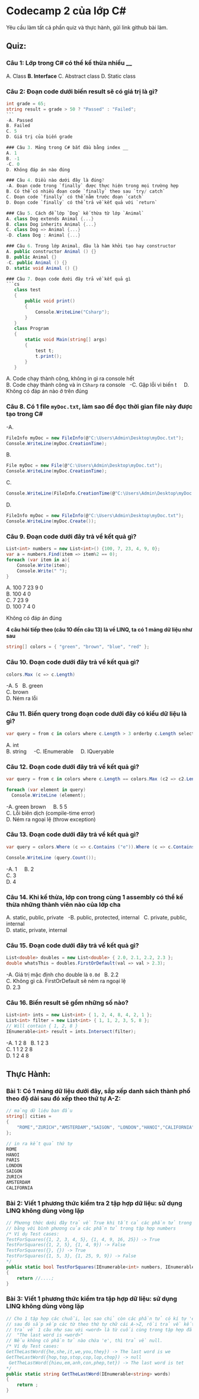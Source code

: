 # Codecamp 2 của lớp C# 

Yêu cầu làm tất cả phần quiz và thực hành, gửi link github bài làm.  
## Quiz:
### Câu 1: Lớp trong C# có thể kế thừa nhiều __
A. Class
**B. Interface**
C. Abstract class
D. Static class

### Câu 2: Đoạn code dưới biến result sẽ có giá trị là gì?
```cs
int grade = 65;
string result = grade > 50 ? "Passed" : "Failed";
```  
-A. Passed
B. Failed  
C. 5  
D. Giá trị của biến grade

### Câu 3. Mảng trong C# bắt đầu bằng index __
A. 1  
B. -1  
-C. 0 
D. Không đáp án nào đúng

### Câu 4. Điều nào dưới đây là đúng?
-A. Đoạn code trong `finally` được thực hiện trong mọi trường hợp 
B. Có thể có nhiều đoạn code `finally` theo sau `try/ catch`  
C. Đoạn code `finally` có thể nằm trước đoạn `catch`  
D. Đoạn code `finally` có thể trả về kết quả với `return` 

### Câu 5. Cách để lớp `Dog` kế thừa từ lớp `Animal`
A. class Dog extends Animal {...}  
B. class Dog inherits Animal {...}  
C. class Dog => Animal {...}  
-D. class Dog : Animal {...}    

### Câu 6. Trong lớp Animal, đâu là hàm khởi tạo hay constructor 
A. public constructor Animal () {}  
B. public Animal {}  
-C. public Animal () {}    
D. static void Animal () {}  

### Câu 7. Đoạn code dưới đây trả về kết quả gì
```cs
   class test
   {
       public void print()
       {
           Console.WriteLine("Csharp");
       }
   }
   class Program
   {
       static void Main(string[] args)
       {
           test t;
           t.print();
       }
   }
```
A. Code chạy thành công, không in gì ra console hết  
B. Code chạy thành công và in `CSharp` ra console  
-C. Gặp lỗi vì biến t    
D. Không có đáp án nào ở trên đúng

### Câu 8. Có 1 file `myDoc.txt`, làm sao để đọc thời gian file này được tạo trong C#
-A.
```cs
FileInfo myDoc = new FileInfo(@"C:\Users\Admin\Desktop\myDoc.txt");
Console.WriteLine(myDoc.CreationTime);
```
B. 
```cs
File myDoc = new File(@"C:\Users\Admin\Desktop\myDoc.txt");
Console.WriteLine(myDoc.CreationTime);
```
C.
```cs
Console.WriteLine(FileInfo.CreationTime(@"C:\Users\Admin\Desktop\myDoc.txt"));
```
D.
```cs
FileInfo myDoc = new FileInfo(@"C:\Users\Admin\Desktop\myDoc.txt");
Console.WriteLine(myDoc.Create());
```

### Câu 9. Đoạn code dưới đây trả về kết quả gì?
```cs
List<int> numbers = new List<int>() {100, 7, 23, 4, 9, 0};
var a = numbers.Find(item => item%2 == 0);
foreach (var item in a){
    Console.Write(item);
    Console.Write(" ");
}
```
A. 100 7 23 9 0  
B. 100 4 0    
C. 7 23 9  
D. 100 7 4 0

Không có đáp án đúng

**4 câu hỏi tiếp theo (câu 10 đến câu 13) là về LINQ, ta có 1 mảng dữ liệu như sau**

```cs
string[] colors = { "green", "brown", "blue", "red" };
```

### Câu 10. Đoạn code dưới đây trả về kết quả gì?
```cs
colors.Max (c => c.Length)
```
-A. 5  
B. green    
C. brown  
D. Ném ra lỗi

### Câu 11. Biến query trong đoạn code dưới đây có kiểu dữ liệu là gì?
```cs
var query = from c in colors where c.Length > 3 orderby c.Length select c;
```
A. int  
B. string    
-C. IEnumerable<string>    
D. IQueryable<string>  

### Câu 12. Đoạn code dưới đây trả về kết quả gì?
```cs
var query = from c in colors where c.Length == colors.Max (c2 => c2.Length) select c;

foreach (var element in query)
  Console.WriteLine (element);
```
-A. green brown    
B. 5 5    
C. Lỗi biên dịch (compile-time error)    
D. Ném ra ngoại lệ (throw exception)

### Câu 13. Đoạn code dưới đây trả về kết quả gì?
```cs
var query = colors.Where (c => c.Contains ("e")).Where (c => c.Contains ("n"));

Console.WriteLine (query.Count());
```
-A. 1    
B. 2    
C. 3    
D. 4

### Câu 14. Khi kế thừa, lớp con trong cùng 1 assembly có thể kế thừa những thành viên nào của lớp cha
A. static, public, private  
-B. public, protected, internal   
C. private, public, internal  
D. static, private, internal  

### Câu 15. Đoạn code dưới đây trả về kết quả gì?
```cs
List<double> doubles = new List<double> { 2.0, 2.1, 2.2, 2.3 };
double whatsThis = doubles.FirstOrDefault(val => val > 2.3);
```
-A. Giá trị mặc định cho double là `0.0d`  
B. 2.2  
C. Không gì cả. FirstOrDefault sẽ ném ra ngoại lệ  
D. 2.3

### Câu 16. Biến result sẽ gồm những số nào?
```cs
List<int> ints = new List<int> { 1, 2, 4, 8, 4, 2, 1 };
List<int> filter = new List<int> { 1, 1, 2, 3, 5, 8 };
// Will contain { 1, 2, 8 }
IEnumerable<int> result = ints.Intersect(filter);
```
-A. 1 2 8  
B. 1 2 3  
C. 1 1 2 2 8   
D. 1 2 4 8

## Thực Hành:

### Bài 1: Có 1 mảng dữ liệu dưới đây, sắp xếp danh sách thành phố theo độ dài sau đó xếp theo thứ tự A-Z:
```cs
// mảng dữ liệu ban đầu
string[] cities =  
{  
    "ROME","ZURICH","AMSTERDAM","SAIGON", "LONDON","HANOI","CALIFORNIA", "PARIS"  
};  
```
```cs
// in ra kết quả thứ tự
ROME 
HANOI
PARIS
LONDON
SAIGON
ZURICH
AMSTERDAM
CALIFORNIA
```

### Bài 2: Viết 1 phương thức kiểm tra 2 tập hợp dữ liệu: sử dụng LINQ không dùng vòng lặp
```cs
// Phương thức dưới đây trả về True khi tất cả các phần tử trong tập hợp squares
// bằng với bình phương của các phần tử trong tập hợp numbers
/* Ví dụ Test cases:
TestForSquares({1, 2, 3, 4, 5}, {1, 4, 9, 16, 25}) -> True
TestForSquares({1, 2, 5}, {1, 4, 9}) -> False
TestForSquares({}, {}) -> True
TestForSquares({1, 5, 3}, {1, 25, 9, 9}) -> False
*/
public static bool TestForSquares(IEnumerable<int> numbers, IEnumerable<int> squares)
{
    return //....;
}
```

### Bài 3: Viết 1 phương thức kiểm tra tập hợp dữ liệu: sử dụng LINQ không dùng vòng lặp
```cs
// Cho 1 tập hợp các chuỗi, lọc sao chỉ còn các phần tử có kí tự 'e',
// sau đó sắp xếp các từ theo thứ tự chữ cái A->Z, rồi trả về kết quả như sau
// trả về 1 câu như sau với <word> là từ cuối cùng trong tập hợp đã đc sắp xếp ở trên:
//  "The last word is <word>"
// Nếu không có phần tử nào chứa 'e', thì trả về null.
/* Ví dụ Test cases:
GetTheLastWord({he,she,it,we,you,they}) -> The last word is we
GetTheLastWord({hop,top,stop,cop,lop,chop}) -> null
 GetTheLastWord({hieu,em,anh,con,phep,tet}) -> The last word is tet
*/
public static string GetTheLastWord(IEnumerable<string> words)
{
    return ;
}
```


